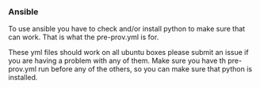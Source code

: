 ### Ansible

To use ansible you have to check and/or install python to make sure that can work. That is what the pre-prov.yml is for.

These yml files should work on all ubuntu boxes please submit an issue if you are having a problem with any of them. Make sure you have th pre-prov.yml run before any of the others, so you can make sure that python is installed.
